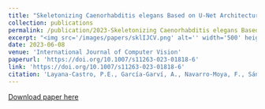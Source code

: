 ```yaml
---
title: "Skeletonizing Caenorhabditis elegans Based on U-Net Architectures Trained with a Multi-worm Low-Resolution Synthetic Dataset."
collection: publications
permalink: /publication/2023-Skeletonizing Caenorhabditis elegans Based on U-Net Architectures Trained with a Multi-worm Low-Resolution Synthetic Dataset
excerpt: "<img src='/images/papers/sklIJCV.png' alt='' width='500' height='100'>"
date: 2023-06-08
venue: 'International Journal of Computer Vision'
paperurl: 'https://doi.org/10.1007/s11263-023-01818-6'
link: 'https://doi.org/10.1007/s11263-023-01818-6'
citation: 'Layana‑Castro, P.E., García‑Garví, A., Navarro-Moya, F., Sánchez‑Salmerón, A.J., (2023). &quot;Skeletonizing Caenorhabditis elegans Based on U-Net Architectures Trained with a Multi-worm Low-Resolution Synthetic Dataset.&quot; <i>International Journal of Computer Vision</i>. 9(4).'
---
```

[Download paper here](https://doi.org/10.1007/s11263-023-01818-6)

<!-- Recommended citation: Your Name, You. (2009). "Paper Title Number 1." <i>Journal 1</i>. 1(1). -->
